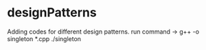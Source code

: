 # designPatterns
Adding codes for different design patterns.
run command -> 
g++ -o singleton *.cpp
./singleton
